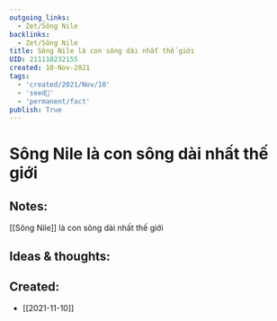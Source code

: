 ```yaml
---
outgoing_links:
  - Zet/Sông Nile
backlinks:
  - Zet/Sông Nile
title: Sông Nile là con sông dài nhất thế giới
UID: 211110232155
created: 10-Nov-2021
tags:
  - 'created/2021/Nov/10'
  - 'seed🥜'
  - 'permanent/fact'
publish: True
---
```

# Sông Nile là con sông dài nhất thế giới

## Notes:
[[Sông Nile]] là con sông dài nhất thế giới

## Ideas & thoughts:


## Created:
- [[2021-11-10]]
